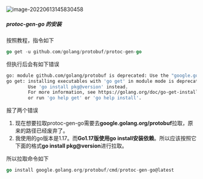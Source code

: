 ![image-20220613145830458](C:\Users\Administrator\AppData\Roaming\Typora\typora-user-images\image-20220613145830458.png)

##### protoc-gen-go 的安装

按照教程，指令如下

```go
go get -u github.com/golang/protobuf/protoc-gen-go
```

但执行后会有如下错误

```bash
go: module github.com/golang/protobuf is deprecated: Use the "google.golang.org/protobuf" module instead.
go get: installing executables with 'go get' in module mode is deprecated.
        Use 'go install pkg@version' instead.
        For more information, see https://golang.org/doc/go-get-install-deprecation
        or run 'go help get' or 'go help install'.
```

报了两个错误

1. 现在想要拉取protoc-gen-go需要去**google.golang.org/protobuf**拉取，原来的路径已经废弃了。
2. 我使用的go版本是1.17。而**Go1.17版使用go install安装依赖**。所以应该按照它下面的格式**go install pkg@version**进行拉取。

所以拉取命令如下

```go
go install google.golang.org/protobuf/cmd/protoc-gen-go@latest
```